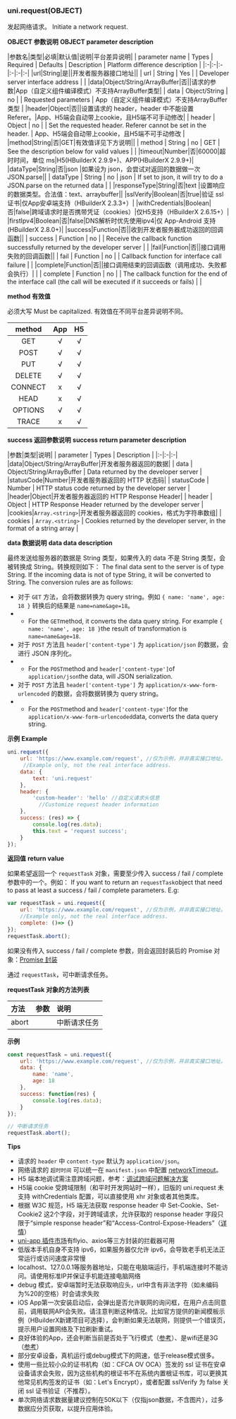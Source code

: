 ### uni.request(OBJECT)
发起网络请求。
Initiate a network request.


**OBJECT 参数说明**
**OBJECT parameter description**

|参数名|类型|必填|默认值|说明|平台差异说明|
| parameter name | Types  | Required | Defaults | Description  | Platform difference description |
|:-|:-|:-|:-|:-|:-|
|url|String|是||开发者服务器接口地址||
| url     | String   | Yes      | | Developer server interface address  |    |
|data|Object/String/ArrayBuffer|否||请求的参数|App（自定义组件编译模式）不支持ArrayBuffer类型|
| data     | Object/String | no       |     | Requested parameters    |   App（自定义组件编译模式）不支持ArrayBuffer类型     |
|header|Object|否||设置请求的 header，header 中不能设置 Referer。|App、H5端会自动带上cookie，且H5端不可手动修改|
| header   | Object        | no       |          | Set the requested header. Referer cannot be set in the header. |  App、H5端会自动带上cookie，且H5端不可手动修改                               |
|method|String|否|GET|有效值详见下方说明||
| method    | String   | no       | GET      | See the description below for valid values | |
|timeout|Number|否|60000|超时时间，单位 ms|H5(HBuilderX 2.9.9+)、APP(HBuilderX 2.9.9+)|
|dataType|String|否|json	|如果设为 json，会尝试对返回的数据做一次 JSON.parse||
| dataType       | String        | no       | json     | If set to json, it will try to do a JSON.parse on the returned data |     |
|responseType|String|否|text	|设置响应的数据类型。合法值：text、arraybuffer||
|sslVerify|Boolean|否|true|验证 ssl 证书|仅App安卓端支持（HBuilderX 2.3.3+）|
|withCredentials|Boolean|否|false|跨域请求时是否携带凭证（cookies）|仅H5支持（HBuilderX 2.6.15+）|
|firstIpv4|Boolean|否|false|DNS解析时优先使用ipv4|仅 App-Android 支持 (HBuilderX 2.8.0+)|
|success|Function|否||收到开发者服务器成功返回的回调函数||
| success        | Function      | no       |          | Receive the callback function successfully returned by the developer server |                                 |
|fail|Function|否||接口调用失败的回调函数||
| fail           | Function      | no       |          | Callback function for interface call failure                 |                                 |
|complete|Function|否||接口调用结束的回调函数（调用成功、失败都会执行）|&nbsp;|
| complete       | Function      | no       |          | The callback function for the end of the interface call (the call will be executed if it succeeds or fails) |         |

**method 有效值**

必须大写
Must be capitalized.
有效值在不同平台差异说明不同。

|method|App|H5|
|:-:|:-:|:-:|
|GET|√|√|
|POST|√|√|
|PUT|√|√|
|DELETE|√|√|
|CONNECT|x|√|
|HEAD|x|√|
|OPTIONS|√|√|
|TRACE|x|√|

**success 返回参数说明**
**success return parameter description**

|参数|类型|说明|
| parameter  | Types   | Description   |
|:-|:-|:-|
|data|Object/String/ArrayBuffer|开发者服务器返回的数据|
| data       | Object/String/ArrayBuffer | Data returned by the developer server                        |
|statusCode|Number|开发者服务器返回的 HTTP 状态码|
| statusCode | Number                    | HTTP status code returned by the developer server            |
|header|Object|开发者服务器返回的 HTTP Response Header|
| header     | Object                    | HTTP Response Header returned by the developer server        |
|cookies|``Array.<string>``|开发者服务器返回的 cookies，格式为字符串数组|
| cookies    | `Array.<string>`          | Cookies returned by the developer server, in the format of a string array |

**data 数据说明**
**data data description**

最终发送给服务器的数据是 String 类型，如果传入的 data 不是 String 类型，会被转换成 String。转换规则如下：
The final data sent to the server is of type String. If the incoming data is not of type String, it will be converted to String. The conversion rules are as follows:

- 对于 ``GET`` 方法，会将数据转换为 query string。例如 ``{ name: 'name', age: 18 }`` 转换后的结果是 ``name=name&age=18``。
- - For the `GET`method, it converts the data query string. For example `{ name: 'name', age: 18 }`the result of transformation is `name=name&age=18`.
- 对于 ``POST`` 方法且 ``header['content-type']`` 为 ``application/json`` 的数据，会进行 JSON 序列化。
- - For the `POST`method and `header['content-type']`of `application/json`the data, will JSON serialization.
- 对于 ``POST`` 方法且 ``header['content-type']`` 为 ``application/x-www-form-urlencoded`` 的数据，会将数据转换为 query string。 
- - For the `POST`method and `header['content-type']`for the `application/x-www-form-urlencoded`data, converts the data query string.

**示例**
**Example**

```javascript
uni.request({
    url: 'https://www.example.com/request', //仅为示例，并非真实接口地址。
	 //Example only, not the real interface address.
    data: {
        text: 'uni.request'
    },
    header: {
        'custom-header': 'hello' //自定义请求头信息
		  //Customize request header information
    },
    success: (res) => {
        console.log(res.data);
        this.text = 'request success';
    }
});
```

**返回值**
**return value**

如果希望返回一个 `requestTask` 对象，需要至少传入 success / fail / complete 参数中的一个。例如：
If you want to return an `requestTask`object that need to pass at least a success / fail / complete parameters. E.g:

```javascript
var requestTask = uni.request({
	url: 'https://www.example.com/request', //仅为示例，并非真实接口地址。
	//Example only, not the real interface address.
	complete: ()=> {}
});
requestTask.abort();
```

如果没有传入 success / fail / complete 参数，则会返回封装后的 Promise 对象：[Promise 封装](/api/README?id=promise-%E5%B0%81%E8%A3%85)

通过 `requestTask`，可中断请求任务。

**requestTask 对象的方法列表**

|方法|参数|说明|
|:-|:-|:-|
|abort||中断请求任务|


**示例**

```javascript
const requestTask = uni.request({
	url: 'https://www.example.com/request', //仅为示例，并非真实接口地址。
	data: {
        name: 'name',
        age: 18
	},
	success: function(res) {
		console.log(res.data);
	}
});

// 中断请求任务
requestTask.abort();
```

**Tips**

- 请求的 ``header`` 中 ``content-type`` 默认为 ``application/json``。
- 网络请求的 ``超时时间`` 可以统一在 ``manifest.json`` 中配置 [networkTimeout](/collocation/manifest?id=networktimeout)。
- H5 端本地调试需注意跨域问题，参考：[调试跨域问题解决方案](https://ask.dcloud.net.cn/article/35267)
- H5端 cookie 受跨域限制（和平时开发网站时一样），旧版的 uni.request 未支持 withCredentials 配置，可以直接使用 xhr 对象或者其他类库。
- 根据 W3C 规范，H5 端无法获取 response header 中 Set-Cookie、Set-Cookie2 这2个字段，对于跨域请求，允许获取的 response header 字段只限于“simple response header”和“Access-Control-Expose-Headers”（[详情](https://www.w3.org/TR/cors/#access-control-allow-credentials-response-header)）
- [uni-app 插件市场](https://ext.dcloud.net.cn/search?q=%E6%8B%A6%E6%88%AA%E5%99%A8)有flyio、axios等三方封装的拦截器可用
- 低版本手机自身不支持 ipv6，如果服务器仅允许 ipv6，会导致老手机无法正常运行或访问速度非常慢
- localhost、127.0.0.1等服务器地址，只能在电脑端运行，手机端连接时不能访问。请使用标准IP并保证手机能连接电脑网络
- debug 模式，安卓端暂时无法获取响应头，url中含有非法字符（如未编码为%20的空格）时会请求失败
- iOS App第一次安装启动后，会弹出是否允许联网的询问框，在用户点击同意前，调用联网API会失败。请注意判断这种情况。比如官方提供的新闻模板示例（HBuilderX新建项目可选择），会判断如果无法联网，则提供一个错误页，提示用户设置网络及下拉刷新重试。
- 良好体验的App，还会判断当前是否处于飞行模式（[参考](https://ext.dcloud.net.cn/plugin?id=594)）、是wifi还是3G（[参考](https://uniapp.dcloud.io/api/system/network)）
- 部分安卓设备，真机运行或debug模式下的网速，低于release模式很多。
- 使用一些比较小众的证书机构（如：CFCA OV OCA）签发的 ssl 证书在安卓设备请求会失败，因为这些机构的根证书不在系统内置根证书库，可以更换其他常见机构签发的证书（如：Let's Encrypt），或者配置 sslVerify 为 false 关闭 ssl 证书验证（不推荐）。
- 单次网络请求数据量建议控制在50K以下（仅指json数据，不含图片），过多数据应分页获取，以提升应用体验。

